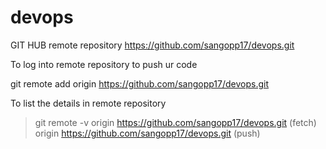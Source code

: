 # devops
GIT HUB remote repository
https://github.com/sangopp17/devops.git

To log into remote repository  to push ur code 

git remote add origin https://github.com/sangopp17/devops.git

To list the details in remote repository 

>git remote -v
origin  https://github.com/sangopp17/devops.git (fetch)
origin  https://github.com/sangopp17/devops.git (push)

